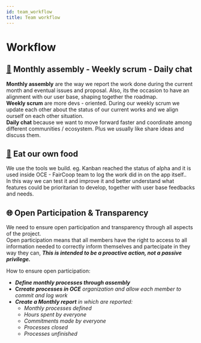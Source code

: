 ```yaml
---
id: team_workflow
title: Team workflow
---
```


# Workflow

## [📅](https://emojipedia.org/calendar/) Monthly assembly - Weekly scrum - Daily chat

**Monthly assembly** are the way we report the work done during the current month and eventual issues and proposal. Also, its the occasion to have an alignment with our user base, shaping together the roadmap.  
**Weekly scrum** are more devs - oriented. During our weekly scrum we update each other about the status of our current works and we align ourself on each other situation.  
**Daily chat** because we want to move forward faster and coordinate among different communities / ecosystem. Plus we usually like share ideas and discuss them.

## [🐶](https://emojipedia.org/dog-face/) Eat our own food

We use the tools we build. eg. Kanban reached the status of alpha and it is used inside OCE - FairCoop team to log the work did in on the app itself..  
In this way we can test it and improve it and better understand what features could be prioritarian to develop, together with user base feedbacks and needs.

## 🌐 Open Participation & Transparency

We need to ensure open participation and transparency through all aspects of the project.  
Open participation means that all members have the right to access to all information needed to correctly inform themselves and partecipate in they way they can, _**This is intended to be a proactive action, not a passive privilege.**_ 

How to ensure open participation:

* _**Define monthly processes through assembly**_
* **Cr**_**reate processes in OCE** organization and allow each member to commit and log work_
* _**Create a Monthly report** in which are reported:_
  * _Monthly processes defined_
  * _Hours spent by everyone_
  * _Commitments made by everyone_
  * _Processes closed_
  * _Processes unfinished_

